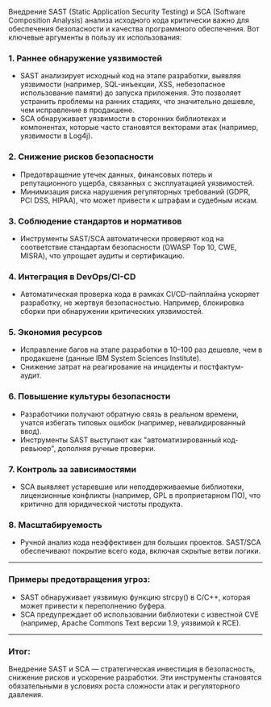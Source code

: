 Внедрение SAST (Static Application Security Testing) и SCA (Software Composition Analysis) анализа исходного кода критически важно для обеспечения безопасности и качества программного обеспечения. Вот ключевые аргументы в пользу их использования:

### 1. Раннее обнаружение уязвимостей
- SAST анализирует исходный код на этапе разработки, выявляя уязвимости (например, SQL-инъекции, XSS, небезопасное использование памяти) до запуска приложения. Это позволяет устранить проблемы на ранних стадиях, что значительно дешевле, чем исправление в продакшене.
- SCA обнаруживает уязвимости в сторонних библиотеках и компонентах, которые часто становятся векторами атак (например, уязвимости в Log4j).

### 2. Снижение рисков безопасности
- Предотвращение утечек данных, финансовых потерь и репутационного ущерба, связанных с эксплуатацией уязвимостей.
- Минимизация риска нарушения регуляторных требований (GDPR, PCI DSS, HIPAA), что может привести к штрафам и судебным искам.

### 3. Соблюдение стандартов и нормативов
- Инструменты SAST/SCA автоматически проверяют код на соответствие стандартам безопасности (OWASP Top 10, CWE, MISRA), что упрощает аудиты и сертификацию.

### 4. Интеграция в DevOps/CI-CD
- Автоматическая проверка кода в рамках CI/CD-пайплайна ускоряет разработку, не жертвуя безопасностью. Например, блокировка сборки при обнаружении критических уязвимостей.

### 5. Экономия ресурсов
- Исправление багов на этапе разработки в 10–100 раз дешевле, чем в продакшене (данные IBM System Sciences Institute).
- Снижение затрат на реагирование на инциденты и постфактум-аудит.

### 6. Повышение культуры безопасности
- Разработчики получают обратную связь в реальном времени, учатся избегать типовых ошибок (например, невалидированный ввод).
- Инструменты SAST выступают как "автоматизированный код-ревьюер", дополняя ручные проверки.

### 7. Контроль за зависимостями
- SCA выявляет устаревшие или неподдерживаемые библиотеки, лицензионные конфликты (например, GPL в проприетарном ПО), что критично для юридической чистоты продукта.

### 8. Масштабируемость
- Ручной анализ кода неэффективен для больших проектов. SAST/SCA обеспечивают покрытие всего кода, включая скрытые ветви логики.

---

### Примеры предотвращения угроз:
- SAST обнаруживает уязвимую функцию strcpy() в C/C++, которая может привести к переполнению буфера.
- SCA предупреждает об использовании библиотеки с известной CVE (например, Apache Commons Text версии 1.9, уязвимой к RCE).

---

### Итог:
Внедрение SAST и SCA — стратегическая инвестиция в безопасность, снижение рисков и ускорение разработки. Эти инструменты становятся обязательными в условиях роста сложности атак и регуляторного давления.